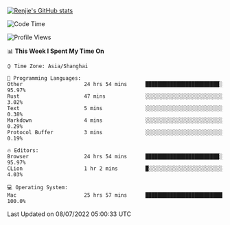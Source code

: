 [![Renjie's GitHub stats](https://github-readme-stats.vercel.app/api?username=liurenjie1024&show_icons=true&theme=chartreuse-dark)](https://github.com/anuraghazra/github-readme-stats)

<!--START_SECTION:waka-->
![Code Time](http://img.shields.io/badge/Code%20Time-54%20hrs%2043%20mins-blue)

![Profile Views](http://img.shields.io/badge/Profile%20Views-51-blue)

📊 **This Week I Spent My Time On** 

```text
⌚︎ Time Zone: Asia/Shanghai

💬 Programming Languages: 
Other                    24 hrs 54 mins      ████████████████████████░   95.97% 
Rust                     47 mins             ░░░░░░░░░░░░░░░░░░░░░░░░░   3.02% 
Text                     5 mins              ░░░░░░░░░░░░░░░░░░░░░░░░░   0.38% 
Markdown                 4 mins              ░░░░░░░░░░░░░░░░░░░░░░░░░   0.29% 
Protocol Buffer          3 mins              ░░░░░░░░░░░░░░░░░░░░░░░░░   0.19%

🔥 Editors: 
Browser                  24 hrs 54 mins      ████████████████████████░   95.97% 
CLion                    1 hr 2 mins         █░░░░░░░░░░░░░░░░░░░░░░░░   4.03%

💻 Operating System: 
Mac                      25 hrs 57 mins      █████████████████████████   100.0%

```


 Last Updated on 08/07/2022 05:00:33 UTC
<!--END_SECTION:waka-->

